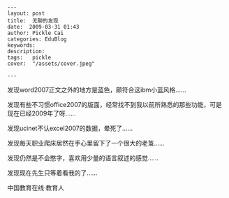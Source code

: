 
    ---
    layout: post  
    title:  无聊的发现  
    date:  2009-03-31 01:43  
    author: Pickle Cai  
    categories: EduBlog  
    keywords: 
    description:   
    tags:	pickle   
    cover:  "/assets/cover.jpeg"  

    ---  
    
发现word2007正文之外的地方是蓝色，颇符合这ibm小蓝风格……



发现有些不习惯office2007的版面，经常找不到我以前所熟悉的那些功能，可是现在已经2009年了呀……



发现ucinet不认excel2007的数据，晕死了……



发现每天职业爬床居然在手心里留下了一个很大的老茧……



发现仍然是不会憋字，喜欢用少量的语言叙述的感觉……



发现现在先生只等着看我的了……



		    
 中国教育在线·教育人

